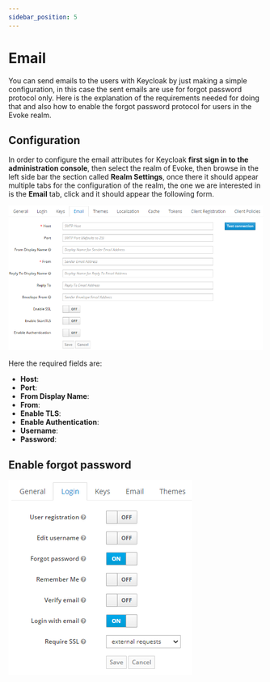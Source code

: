```yaml
---
sidebar_position: 5
---
```


# Email

You can send emails to the users with Keycloak by just making a simple configuration, 
in this case the sent emails are use for forgot password protocol only. 
Here is the explanation of the requirements needed for doing that and also how to enable 
the forgot password protocol for users in the Evoke realm.

## Configuration

In order to configure the email attributes for Keycloak **first sign in to the administration console**,
then select the realm of Evoke, then browse in the left side bar the section called **Realm Settings**, once there it should appear multiple tabs for the configuration of the realm, 
the one we are interested in is the **Email** tab, click and it should appear the following form.

![img](./resources/email/email-configuration.PNG)

Here the required fields are:
- **Host**:
- **Port**:
- **From Display Name**:
- **From**:
- **Enable TLS**:
- **Enable Authentication**:
- **Username**:
- **Password**:

## Enable forgot password

![img](./resources/email/forgot-password.PNG)



